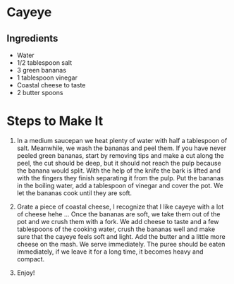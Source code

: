 # Cayeye

## Ingredients


- Water
- 1/2 tablespoon salt
- 3 green bananas
- 1 tablespoon vinegar
- Coastal cheese to taste
- 2 butter spoons

# Steps to Make It

1. In a medium saucepan we heat plenty of water with half a tablespoon of salt. Meanwhile, we wash the bananas and peel them. If you have never peeled green bananas, start by removing tips and make a cut along the peel, the cut should be deep, but it should not reach the pulp because the banana would split. With the help of the knife the bark is lifted and with the fingers they finish separating it from the pulp. Put the bananas in the boiling water, add a tablespoon of vinegar and cover the pot. We let the bananas cook until they are soft.

2. Grate a piece of coastal cheese, I recognize that I like cayeye with a lot of cheese hehe ... Once the bananas are soft, we take them out of the pot and we crush them with a fork. We add cheese to taste and a few tablespoons of the cooking water, crush the bananas well and make sure that the cayeye feels soft and light. Add the butter and a little more cheese on the mash. We serve immediately. The puree should be eaten immediately, if we leave it for a long time, it becomes heavy and compact.

7. Enjoy!
